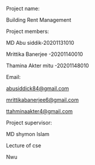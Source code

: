 Project name:

Building Rent Management

Project members:

MD Abu siddik-20201131010

Mrittika Banerjee -20201140010

Thamina Akter mitu -20201148010

Email:

abusiddick84@gmail.com

mrittikabanerjee6@gmail.com

ttahminaakter4@gmail.com


Project supervisor:

MD shymon Islam

Lecture of cse

 Nwu

